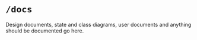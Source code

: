 # `/docs`

Design documents, state and class diagrams, user documents and anything should be documented go here. 
